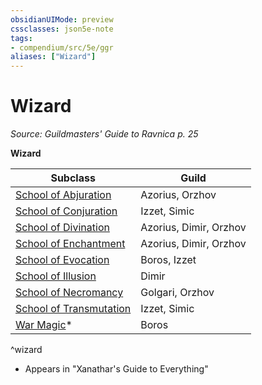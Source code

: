 ```yaml
---
obsidianUIMode: preview
cssclasses: json5e-note
tags:
- compendium/src/5e/ggr
aliases: ["Wizard"]
---
```

# Wizard
*Source: Guildmasters' Guide to Ravnica p. 25* 

**Wizard**

| Subclass | Guild |
|----------|-------|
| [School of Abjuration](2-Mechanics/CLI/classes/wizard-school-of-abjuration.md) | Azorius, Orzhov |
| [School of Conjuration](2-Mechanics/CLI/classes/wizard-school-of-conjuration.md) | Izzet, Simic |
| [School of Divination](2-Mechanics/CLI/classes/wizard-school-of-divination.md) | Azorius, Dimir, Orzhov |
| [School of Enchantment](2-Mechanics/CLI/classes/wizard-school-of-enchantment.md) | Azorius, Dimir, Orzhov |
| [School of Evocation](2-Mechanics/CLI/classes/wizard-school-of-evocation.md) | Boros, Izzet |
| [School of Illusion](2-Mechanics/CLI/classes/wizard-school-of-illusion.md) | Dimir |
| [School of Necromancy](2-Mechanics/CLI/classes/wizard-school-of-necromancy.md) | Golgari, Orzhov |
| [School of Transmutation](2-Mechanics/CLI/classes/wizard-school-of-transmutation.md) | Izzet, Simic |
| [War Magic](2-Mechanics/CLI/classes/wizard-war-magic-xge.md)* | Boros |
^wizard

* Appears in "Xanathar's Guide to Everything"